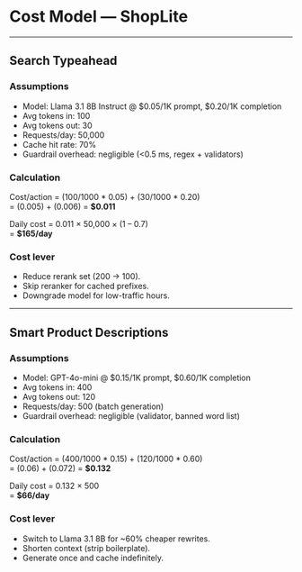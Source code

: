 # Cost Model — ShopLite

---

## Search Typeahead

### Assumptions
- Model: Llama 3.1 8B Instruct @ $0.05/1K prompt, $0.20/1K completion  
- Avg tokens in: 100  
- Avg tokens out: 30  
- Requests/day: 50,000  
- Cache hit rate: 70%  
- Guardrail overhead: negligible (<0.5 ms, regex + validators)

### Calculation
Cost/action = (100/1000 * 0.05) + (30/1000 * 0.20)  
= (0.005) + (0.006) = **$0.011**  

Daily cost = 0.011 × 50,000 × (1 – 0.7)  
= **$165/day**

### Cost lever  
- Reduce rerank set (200 → 100).  
- Skip reranker for cached prefixes.  
- Downgrade model for low-traffic hours.

---

## Smart Product Descriptions

### Assumptions
- Model: GPT-4o-mini @ $0.15/1K prompt, $0.60/1K completion  
- Avg tokens in: 400  
- Avg tokens out: 120  
- Requests/day: 500 (batch generation)  
- Guardrail overhead: negligible (validator, banned word list)

### Calculation
Cost/action = (400/1000 * 0.15) + (120/1000 * 0.60)  
= (0.06) + (0.072) = **$0.132**  

Daily cost = 0.132 × 500  
= **$66/day**

### Cost lever  
- Switch to Llama 3.1 8B for ~60% cheaper rewrites.  
- Shorten context (strip boilerplate).  
- Generate once and cache indefinitely.
